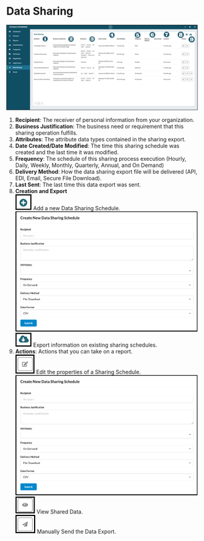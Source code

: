 # Data Sharing

![data_sharing](../assets/images/data_sharing.png "Data Sharing")

1. **Recipient**: The receiver of personal information from your organization.
2. **Business Justification**: The business need or requirement that this sharing operation fulfills.
3. **Attributes**: The attribute data types contained in the sharing export.
4. **Date Created/Date Modified**: The time this sharing schedule was created and the last time it was modified.
5. **Frequency**: The schedule of this sharing process execution (Hourly, Daily, Weekly, Monthly, Quarterly, Annual, and On Demand)
6. **Delivery Method**: How the data sharing export file will be delivered (API, EDI, Email, Secure File Download).
7. **Last Sent**: The last time this data export was sent.
8. **Creation and Export**<br/>
    ![Add](../assets/images/add.png "Add") Add a new Data Sharing Schedule.
    ![sharing_schedule](../assets/images/sharing_schedule.png "Create Sharing Schedule")
    ![export](../assets/images/export.png "Export") Export information on existing sharing schedules.
9. **Actions**: Actions that you can take on a report.<br/>
    ![edit](../assets/images/edit.png "Edit") Edit the properties of a Sharing Schedule.
    ![sharing_schedule](../assets/images/sharing_schedule.png "Create Sharing Schedule")
    ![view](../assets/images/view.png "View") View Shared Data.<br/>
    ![send](../assets/images/send.png "Send") Manually Send the Data Export.
